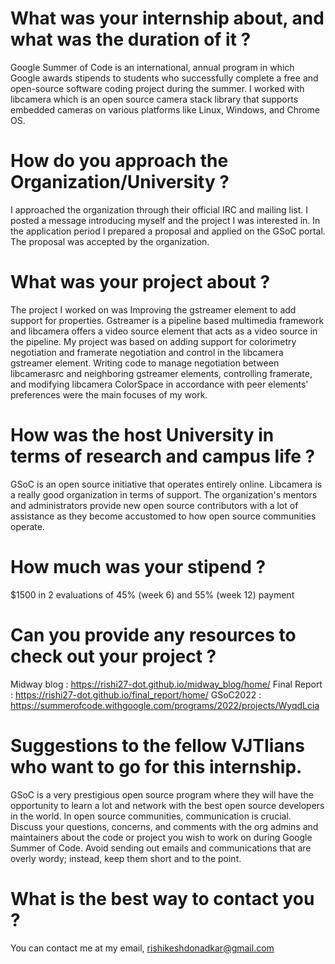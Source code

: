 # What was your internship about, and what was the duration of it ?

Google Summer of Code is an international, annual program in which Google awards stipends to students who successfully complete a free and open-source software coding project during the summer. I worked with libcamera which is an open source camera stack library that supports embedded cameras on various platforms like Linux, Windows, and Chrome OS.

# How do you approach the Organization/University ?

I approached the organization through their official IRC and mailing list. I posted a message introducing myself and the project I was interested in. In the application period I prepared a proposal and applied on the GSoC portal. The proposal was accepted by the organization.

# What was your project about ?

The project I worked on was Improving the gstreamer element to add support for properties. Gstreamer is a pipeline based multimedia framework and libcamera offers a video source element that acts as a video source in the pipeline. My project was based on adding support for colorimetry negotiation and framerate negotiation and control in the libcamera gstreamer element. Writing code to manage negotiation between libcamerasrc and neighboring gstreamer elements, controlling framerate, and modifying libcamera ColorSpace in accordance with peer elements' preferences were the main focuses of my work.

# How was the host University in terms of research and campus life ?

GSoC is an open source initiative that operates entirely online. Libcamera is a really good organization in terms of support. The organization's mentors and administrators provide new open source contributors with a lot of assistance as they become accustomed to how open source communities operate.

# How much was your stipend ?

$1500 in 2 evaluations of 45% (week 6) and 55% (week 12) payment

# Can you provide any resources to check out your project ?

Midway blog : https://rishi27-dot.github.io/midway_blog/home/
Final Report : https://rishi27-dot.github.io/final_report/home/
GSoC2022 : https://summerofcode.withgoogle.com/programs/2022/projects/WyqdLcia

# Suggestions to the fellow VJTIians who want to go for this internship.

GSoC is a very prestigious open source program where they will have the opportunity to learn a lot and network with the best open source developers in the world. In open source communities, communication is crucial. Discuss your questions, concerns, and comments with the org admins and maintainers about the code or project you wish to work on during Google Summer of Code. Avoid sending out emails and communications that are overly wordy; instead, keep them short and to the point.

# What is the best way to contact you ?

You can contact me at my email, [rishikeshdonadkar@gmail.com](mailto:rishikeshdonadkar@gmail.com)
